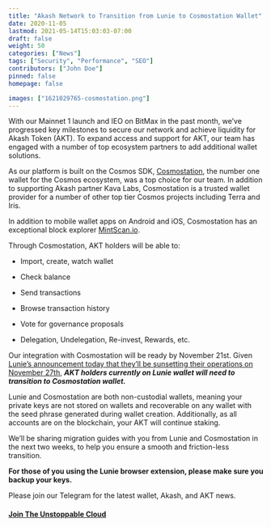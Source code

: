 ```yaml
---
title: "Akash Network to Transition from Lunie to Cosmostation Wallet"
date: 2020-11-05
lastmod: 2021-05-14T15:03:03-07:00
draft: false
weight: 50
categories: ["News"]
tags: ["Security", "Performance", "SEO"]
contributors: ["John Doe"]
pinned: false
homepage: false

images: ["1621029765-cosmostation.png"]
---
```

With our Mainnet 1 launch and IEO on BitMax in the past month, we’ve progressed key milestones to secure our network and achieve liquidity for Akash Token (AKT). To expand access and support for AKT, our team has engaged with a number of top ecosystem partners to add additional wallet solutions. 

As our platform is built on the Cosmos SDK, [Cosmostation](https://www.cosmostation.io/), the number one wallet for the Cosmos ecosystem, was a top choice for our team. In addition to supporting Akash partner Kava Labs, Cosmostation is a trusted wallet provider for a number of other top tier Cosmos projects including Terra and Iris.

In addition to mobile wallet apps on Android and iOS, Cosmostation has an exceptional block explorer [MintScan.io](http://mintscan.io). 

Through Cosmostation, AKT holders will be able to:

*   Import, create, watch wallet
    
*   Check balance
    
*   Send transactions
    
*   Browse transaction history
    
*   Vote for governance proposals
    
*   Delegation, Undelegation, Re-invest, Rewards, etc.
    

Our integration with Cosmostation will be ready by November 21st. Given [Lunie’s announcement today that they’ll be sunsetting their operations on November 27th](https://medium.com/luniehq/sunsetting-lunie-io-66d566c14ba1), _**AKT holders currently on Lunie wallet will need to transition to Cosmostation wallet.**_

Lunie and Cosmostation are both non-custodial wallets, meaning your private keys are not stored on wallets and recoverable on any wallet with the seed phrase generated during wallet creation. Additionally, as all accounts are on the blockchain, your AKT will continue staking.

We’ll be sharing migration guides with you from Lunie and Cosmostation in the next two weeks, to help you ensure a smooth and friction-less transition.

**For those of you using the Lunie browser extension, please make sure you backup your keys.**  
  
Please join our Telegram for the latest wallet, Akash, and AKT news.  
  

#### [**Join The Unstoppable Cloud**](https://t.me/AkashNW)